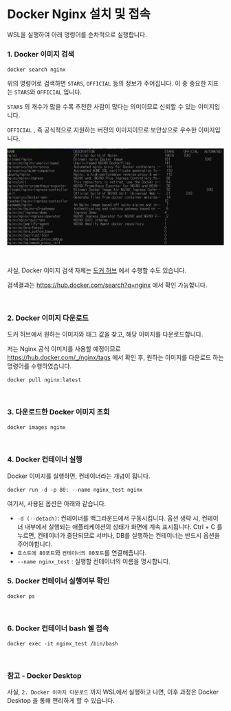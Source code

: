 # Docker Nginx 설치 및 접속

WSL을 실행하여 아래 명령어를 순차적으로 실행합니다.

### 1. Docker 이미지 검색

```shell
docker search nginx
```

위의 명령어로 검색하면 `STARS`, `OFFICIAL` 등의 정보가 주어집니다. 이 중 중요한 지표는 `STARS`와  `OFFICIAL` 입니다.

`STARS` 의 개수가 많을 수록 추천한 사람이 많다는 의미이므로 신뢰할 수 있는 이미지입니다.

`OFFICIAL` , 즉 공식적으로 지원하는 버전의 이미지이므로 보안상으로 우수한 이미지입니다.

![image-20240217134705802](./images/search-result-of-docker-search-nginx)

<br>

사실, Docker 이미지 검색 자체는 [도커 허브](https://hub.docker.com) 에서 수행할 수도 있습니다.

검색결과는 https://hub.docker.com/search?q=nginx 에서 확인 가능합니다.

<br>

### 2. Docker 이미지 다운로드

도커 허브에서 원하는 이미지와 태그 값을 찾고, 해당 이미지를 다운로드합니다.

저는 Nginx 공식 이미지를 사용할 예정이므로 https://hub.docker.com/_/nginx/tags 에서 확인 후, 원하는 이미지를 다운로드 하는 명령어를 수행하였습니다.

```shell
docker pull nginx:latest
```

<br>

### 3. 다운로드한 Docker 이미지 조회

```nginx
docker images nginx
```

<br>

### 4. Docker 컨테이너 실행

Docker 이미지를 실행하면, 컨테이너라는 개념이 됩니다.

```shell
docker run -d -p 80: --name nginx_test nginx
```

여기서, 사용된 옵션은 아래와 같습니다.

- `-d (--detach)`: 컨테이너를 백그라운드에서 구동시킵니다. 옵션 생략 시, 컨테이너 내부에서 실행되는 애플리케이션의 상태가 화면에 계속 표시됩니다. Ctrl + C 를 누르면, 컨테이너가 중단되므로 서버나, DB를 실행하는 컨테이너는 반드시 옵션을 주어야합니다.
- `호스트에 80포트`와 `컨테이너의 80포트`를 연결해줍니다.
- `--name nginx_test` : 실행할 컨테이너의 이름을 명시합니다.

### 5. Docker 컨테이너 실행여부 확인

```shell
docker ps
```

<br>

### 6. Docker 컨테이너 bash 쉘 접속

```shell
docker exec -it nginx_test /bin/bash
```

<br>

### 참고 - Docker Desktop

사실, `2. Docker 이미지 다운로드` 까지 WSL에서 실행하고 나면, 이후 과정은 Docker Desktop 을 통해 편리하게 할 수 있습니다.